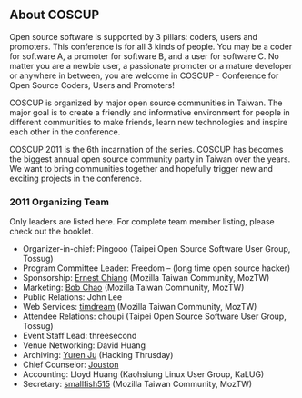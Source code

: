 ## About COSCUP

Open source software is supported by 3 pillars: coders, users and promoters. This conference is for all 3 kinds of people. You may be a coder for software A, a promoter for software B, and a user for software C. No matter you are a newbie user, a passionate promoter or a mature developer or anywhere in between, you are welcome in COSCUP - Conference for Open Source Coders, Users and Promoters!

COSCUP is organized by major open source communities in Taiwan. The major goal is to create a friendly and informative environment for people in different communities to make friends, learn new technologies and inspire each other in the conference.

COSCUP 2011 is the 6th incarnation of the series. COSCUP has becomes the biggest annual open source community party in Taiwan over the years. We want to bring communities together and hopefully trigger new and exciting projects in the conference.

### 2011 Organizing Team

Only leaders are listed here. For complete team member listing, please check out the booklet.

* Organizer-in-chief: Pingooo (Taipei Open Source Software User Group, Tossug)
* Program Committee Leader: Freedom – (long time open source hacker)
* Sponsorship: [Ernest Chiang](http://blog.ernestchiang.com/) (Mozilla Taiwan Community, MozTW)
* Marketing: [Bob Chao](http://blog.bobchao.net/) (Mozilla Taiwan Community, MozTW)
* Public Relations: John Lee
* Web Services: [timdream](http://timc.idv.tw/) (Mozilla Taiwan Community, MozTW)
* Attendee Relations: choupi (Taipei Open Source Software User Group, Tossug)
* Event Staff Lead: threesecond
* Venue Networking: David Huang
* Archiving: [Yuren Ju](http://yurinfore.blogspot.com/) (Hacking Thrusday)
* Chief Counselor: [Jouston](http://jouston.net/)
* Accounting: Lloyd Huang (Kaohsiung Linux User Group, KaLUG)
* Secretary: [smallfish515](https://www.facebook.com/smallfish515) (Mozilla Taiwan Community, MozTW)
